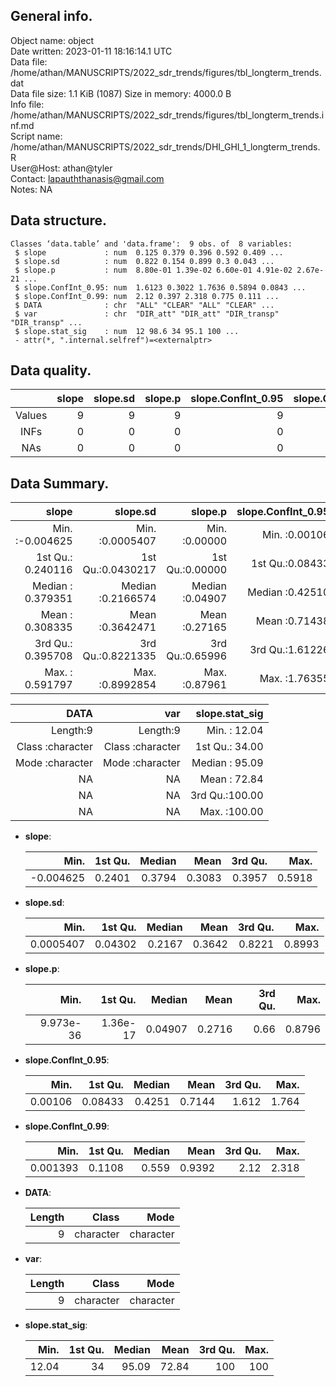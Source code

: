 <!-- This is a markdown file. -->


 General info.
---------------

Object name:    object      
Date written:   2023-01-11 18:16:14.1 UTC  
Data file:      /home/athan/MANUSCRIPTS/2022_sdr_trends/figures/tbl_longterm_trends.dat      
Data file size: 1.1 KiB (1087) 
Size in memory: 4000.0 B      
Info file:      /home/athan/MANUSCRIPTS/2022_sdr_trends/figures/tbl_longterm_trends.inf.md      
Script name:    /home/athan/MANUSCRIPTS/2022_sdr_trends/DHI_GHI_1_longterm_trends.R      
User@Host:      athan@tyler   
Contact:        <lapauththanasis@gmail.com>      
Notes:          NA      


 Data structure.
-----------------

```
Classes ‘data.table’ and 'data.frame':	9 obs. of  8 variables:
 $ slope             : num  0.125 0.379 0.396 0.592 0.409 ...
 $ slope.sd          : num  0.822 0.154 0.899 0.3 0.043 ...
 $ slope.p           : num  8.80e-01 1.39e-02 6.60e-01 4.91e-02 2.67e-21 ...
 $ slope.ConfInt_0.95: num  1.6123 0.3022 1.7636 0.5894 0.0843 ...
 $ slope.ConfInt_0.99: num  2.12 0.397 2.318 0.775 0.111 ...
 $ DATA              : chr  "ALL" "CLEAR" "ALL" "CLEAR" ...
 $ var               : chr  "DIR_att" "DIR_att" "DIR_transp" "DIR_transp" ...
 $ slope.stat_sig    : num  12 98.6 34 95.1 100 ...
 - attr(*, ".internal.selfref")=<externalptr> 
```


 Data quality.
---------------

| &nbsp; | slope | slope.sd | slope.p | slope.ConfInt_0.95 | slope.ConfInt_0.99 | DATA | var | slope.stat_sig |
|:------:|------:|---------:|--------:|-------------------:|-------------------:|-----:|----:|---------------:|
| Values |     9 |        9 |       9 |                  9 |                  9 |    0 |   0 |              9 |
|  INFs  |     0 |        0 |       0 |                  0 |                  0 |    0 |   0 |              0 |
|  NAs   |     0 |        0 |       0 |                  0 |                  0 |    0 |   0 |              0 |


 Data Summary.
---------------

|             slope |          slope.sd |         slope.p | slope.ConfInt_0.95 | slope.ConfInt_0.99 |
|------------------:|------------------:|----------------:|-------------------:|-------------------:|
| Min.   :-0.004625 | Min.   :0.0005407 | Min.   :0.00000 |    Min.   :0.00106 |   Min.   :0.001393 |
| 1st Qu.: 0.240116 | 1st Qu.:0.0430217 | 1st Qu.:0.00000 |    1st Qu.:0.08433 |   1st Qu.:0.110838 |
| Median : 0.379351 | Median :0.2166574 | Median :0.04907 |    Median :0.42510 |   Median :0.559015 |
| Mean   : 0.308335 | Mean   :0.3642471 | Mean   :0.27165 |    Mean   :0.71438 |   Mean   :0.939211 |
| 3rd Qu.: 0.395708 | 3rd Qu.:0.8221335 | 3rd Qu.:0.65996 |    3rd Qu.:1.61226 |   3rd Qu.:2.119548 |
| Max.   : 0.591797 | Max.   :0.8992854 | Max.   :0.87961 |    Max.   :1.76355 |   Max.   :2.318453 |

 

|             DATA |              var | slope.stat_sig |
|-----------------:|-----------------:|---------------:|
|         Length:9 |         Length:9 | Min.   : 12.04 |
| Class :character | Class :character | 1st Qu.: 34.00 |
| Mode  :character | Mode  :character | Median : 95.09 |
|               NA |               NA | Mean   : 72.84 |
|               NA |               NA | 3rd Qu.:100.00 |
|               NA |               NA | Max.   :100.00 |



  * **slope**:


    |      Min. | 1st Qu. | Median |   Mean | 3rd Qu. |   Max. |
    |----------:|--------:|-------:|-------:|--------:|-------:|
    | -0.004625 |  0.2401 | 0.3794 | 0.3083 |  0.3957 | 0.5918 |

  * **slope.sd**:


    |      Min. | 1st Qu. | Median |   Mean | 3rd Qu. |   Max. |
    |----------:|--------:|-------:|-------:|--------:|-------:|
    | 0.0005407 | 0.04302 | 0.2167 | 0.3642 |  0.8221 | 0.8993 |

  * **slope.p**:


    |      Min. |  1st Qu. |  Median |   Mean | 3rd Qu. |   Max. |
    |----------:|---------:|--------:|-------:|--------:|-------:|
    | 9.973e-36 | 1.36e-17 | 0.04907 | 0.2716 |    0.66 | 0.8796 |

  * **slope.ConfInt_0.95**:


    |    Min. | 1st Qu. | Median |   Mean | 3rd Qu. |  Max. |
    |--------:|--------:|-------:|-------:|--------:|------:|
    | 0.00106 | 0.08433 | 0.4251 | 0.7144 |   1.612 | 1.764 |

  * **slope.ConfInt_0.99**:


    |     Min. | 1st Qu. | Median |   Mean | 3rd Qu. |  Max. |
    |---------:|--------:|-------:|-------:|--------:|------:|
    | 0.001393 |  0.1108 |  0.559 | 0.9392 |    2.12 | 2.318 |

  * **DATA**:


    | Length |     Class |      Mode |
    |-------:|----------:|----------:|
    |      9 | character | character |

  * **var**:


    | Length |     Class |      Mode |
    |-------:|----------:|----------:|
    |      9 | character | character |

  * **slope.stat_sig**:


    |  Min. | 1st Qu. | Median |  Mean | 3rd Qu. | Max. |
    |------:|--------:|-------:|------:|--------:|-----:|
    | 12.04 |      34 |  95.09 | 72.84 |     100 |  100 |


<!-- end of list -->


